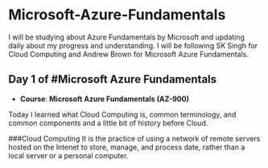 # Microsoft-Azure-Fundamentals
I will be studying about Azure Fundamentals by Microsoft and updating daily about my progress and understanding. I will be following SK Singh for Cloud Computing and Andrew Brown for Microsoft Azure Fundamentals.

## Day 1 of #Microsoft Azure Fundamentals
- **Course**: **Microsoft Azure Fundamentals (AZ-900)** <br>

Today I learned what Cloud Computing  is, common terminology, and common components and a little bit of history before Cloud.<br>

###Cloud Computing
It is the practice of using a network of remote servers hosted on the Intenet to store, manage, and process date, rather than a local server or a personal computer.<br>




